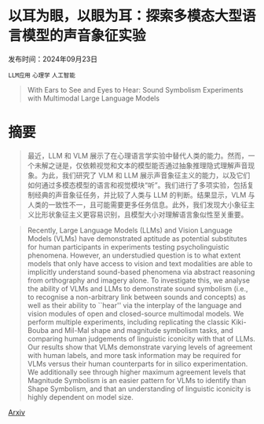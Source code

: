 # 以耳为眼，以眼为耳：探索多模态大型语言模型的声音象征实验

发布时间：2024年09月23日

`LLM应用` `心理学` `人工智能`

> With Ears to See and Eyes to Hear: Sound Symbolism Experiments with Multimodal Large Language Models

# 摘要

> 最近，LLM 和 VLM 展示了在心理语言学实验中替代人类的能力。然而，一个未解之谜是，仅依赖视觉和文本的模型能否通过抽象推理隐式理解声音现象。为此，我们研究了 VLM 和 LLM 展示声音象征主义的能力，以及它们如何通过多模态模型的语言和视觉模块“听”。我们进行了多项实验，包括复制经典的声音象征任务，并比较了人类与 LLM 的判断。结果显示，VLM 与人类的一致性不一，且可能需要更多任务信息。此外，我们发现大小象征主义比形状象征主义更容易识别，且模型大小对理解语言象似性至关重要。

> Recently, Large Language Models (LLMs) and Vision Language Models (VLMs) have demonstrated aptitude as potential substitutes for human participants in experiments testing psycholinguistic phenomena. However, an understudied question is to what extent models that only have access to vision and text modalities are able to implicitly understand sound-based phenomena via abstract reasoning from orthography and imagery alone. To investigate this, we analyse the ability of VLMs and LLMs to demonstrate sound symbolism (i.e., to recognise a non-arbitrary link between sounds and concepts) as well as their ability to ``hear'' via the interplay of the language and vision modules of open and closed-source multimodal models. We perform multiple experiments, including replicating the classic Kiki-Bouba and Mil-Mal shape and magnitude symbolism tasks, and comparing human judgements of linguistic iconicity with that of LLMs. Our results show that VLMs demonstrate varying levels of agreement with human labels, and more task information may be required for VLMs versus their human counterparts for in silico experimentation. We additionally see through higher maximum agreement levels that Magnitude Symbolism is an easier pattern for VLMs to identify than Shape Symbolism, and that an understanding of linguistic iconicity is highly dependent on model size.

[Arxiv](https://arxiv.org/abs/2409.14917)